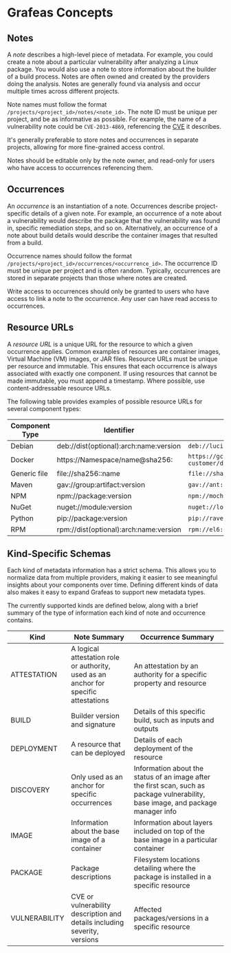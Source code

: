 # Grafeas Concepts

## Notes

A _note_ describes a high-level piece of metadata. For example, you could create
a note about a particular vulnerability after analyzing a Linux package. You
would also use a note to store information about the builder of a build process.
Notes are often owned and created by the providers doing the analysis. Notes are
generally found via analysis and occur multiple times across different projects.

Note names must follow the format `/projects/<project_id>/notes/<note_id>`. The
note ID must be unique per project, and be as informative as possible. For
example, the name of a vulnerability note could be `CVE-2013-4869`, referencing
the [CVE](http://cve.mitre.org/) it describes.

It's generally preferable to store notes and occurrences in separate projects,
allowing for more fine-grained access control.

Notes should be editable only by the note owner, and read-only for users who
have access to occurrences referencing them.

## Occurrences

An _occurrence_ is an instantiation of a note. Occurrences describe
project-specific details of a given note. For example, an occurrence of a note
about a vulnerability would describe the package that the vulnerability was
found in, specific remediation steps, and so on. Alternatively, an occurrence of
a note about build details would describe the container images that resulted
from a build.

Occurrence names should follow the format
`/projects/<project_id>/occurrences/<occurrence_id>`. The occurrence ID must be
unique per project and is often random. Typically, occurrences are stored in
separate projects than those where notes are created.

Write access to occurrences should only be granted to users who have access to
link a note to the occurrence. Any user can have read access to occurrences.

## Resource URLs

A _resource URL_ is a unique URL for the resource to which a given occurrence
applies. Common examples of resources are container images, Virtual Machine (VM)
images, or JAR files. Resource URLs must be unique per resource and immutable.
This ensures that each occurrence is always associated with exactly one
component. If using resources that cannot be made immutable, you must append a
timestamp. Where possible, use content-addressable resource URLs.

The following table provides examples of possible resource URLs for several
component types:

Component Type | Identifier                               | Example
-------------- | ---------------------------------------- | -------
Debian         | deb://dist(optional):arch:name:version   | `deb://lucid:i386:acl:2.2.49-2`
Docker         | https://Namespace/name@sha256:<Checksum> | `https://gcr.io/scanning-customer/dockerimage@sha256:244fd47e07d1004f0aed9c156aa09083c82bf8944eceb67c946ff7430510a77b`
Generic file   | file://sha256:<Checksum>:name            | `file://sha256:244fd47e07d1004f0aed9c156aa09083c82bf8944eceb67c946ff7430510a77b:foo.jar`
Maven          | gav://group:artifact:version             | `gav://ant:ant:1.6.5`
NPM            | npm://package:version                    | `npm://mocha:2.4.5`
NuGet          | nuget://module:version                   | `nuget://log4net:9.0.1`
Python         | pip://package:version                    | `pip://raven:5.13.0`
RPM            | rpm://dist(optional):arch:name:version   | `rpm://el6:i386:ImageMagick:6.7.2.7-4`

## Kind-Specific Schemas

Each kind of metadata information has a strict schema. This allows you to
normalize data from multiple providers, making it easier to see meaningful
insights about your components over time. Defining different kinds of data
also makes it easy to expand Grafeas to support new metadata types.

The currently supported kinds are defined below, along with a brief summary of
the type of information each kind of note and occurrence contains.

|Kind         |Note Summary                                   |Occurrence Summary     |
|-------------|-----------------------------------------------|-----------------------|
|ATTESTATION  |A logical attestation role or authority, used as an anchor for specific attestations|An attestation by an authority for a specific property and resource|
|BUILD        |Builder version and signature                  |Details of this specific build, such as inputs and outputs|
|DEPLOYMENT   |A resource that can be deployed                |Details of each deployment of the resource|
|DISCOVERY    |Only used as an anchor for specific occurrences|Information about the status of an image after the first scan, such as package vulnerability, base image, and package manager info|
|IMAGE        |Information about the base image of a container|Information about layers included on top of the base image in a particular container|
|PACKAGE      |Package descriptions                           |Filesystem locations detailing where the package is installed in a specific resource|
|VULNERABILITY|CVE or vulnerability description and details including severity, versions|Affected packages/versions in a specific resource|
